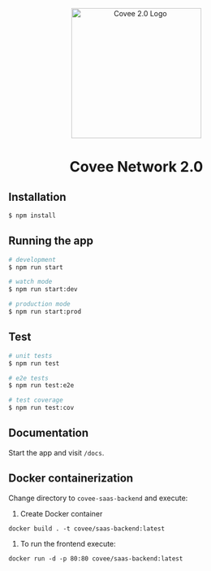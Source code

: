 <p align="center">
  <img src="https://res-4.cloudinary.com/crunchbase-production/image/upload/c_lpad,h_256,w_256,f_auto,q_auto:eco/lfswynxziggdnjunyaxo" width="256" alt="Covee 2.0 Logo" />
</p>
<h1 align="center">Covee Network 2.0</h1>

## Installation

```bash
$ npm install
```

## Running the app

```bash
# development
$ npm run start

# watch mode
$ npm run start:dev

# production mode
$ npm run start:prod
```

## Test

```bash
# unit tests
$ npm run test

# e2e tests
$ npm run test:e2e

# test coverage
$ npm run test:cov
```

## Documentation

Start the app and visit `/docs`.


## Docker containerization

Change directory to ```covee-saas-backend``` and execute:

1. Create Docker container
```
docker build . -t covee/saas-backend:latest
```

1. To run the frontend execute:
```
docker run -d -p 80:80 covee/saas-backend:latest
```
